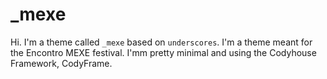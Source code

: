 

_mexe
===

Hi. I'm a theme called `_mexe` based on `underscores`. I'm a theme meant for the Encontro MEXE festival.
I'mm pretty minimal and using the Codyhouse Framework, CodyFrame.
